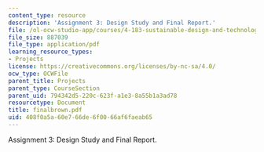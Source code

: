 ```yaml
---
content_type: resource
description: 'Assignment 3: Design Study and Final Report.'
file: /ol-ocw-studio-app/courses/4-183-sustainable-design-and-technology-research-workshop-spring-2004/408f0a5a60e766de6f0066af6faeab65_finalbrown.pdf
file_size: 887039
file_type: application/pdf
learning_resource_types:
- Projects
license: https://creativecommons.org/licenses/by-nc-sa/4.0/
ocw_type: OCWFile
parent_title: Projects
parent_type: CourseSection
parent_uid: 794342d5-220c-623f-a1e3-8a55b1a3ad78
resourcetype: Document
title: finalbrown.pdf
uid: 408f0a5a-60e7-66de-6f00-66af6faeab65
---
```

Assignment 3: Design Study and Final Report.